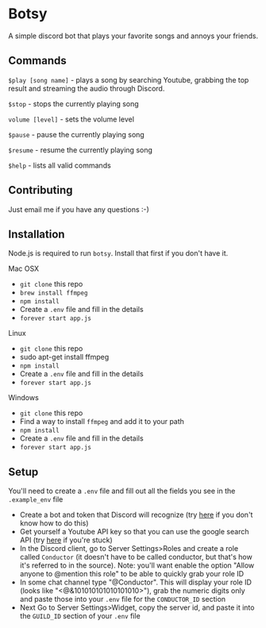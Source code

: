 # Botsy
A simple discord bot that plays your favorite songs and annoys your friends.

## Commands
`$play [song name]` - plays a song by searching Youtube, grabbing the top result and streaming the audio through Discord.

`$stop` - stops the currently playing song

`volume [level]` - sets the volume level

`$pause` - pause the currently playing song

`$resume` - resume the currently playing song

`$help`  - lists all valid commands

## Contributing
Just email me if you have any questions :-)

## Installation
Node.js is required to run `botsy`. Install that first if you don't have it.

Mac OSX
* `git clone` this repo
* `brew install ffmpeg`
* `npm install`
* Create a `.env` file and fill in the details
* `forever start app.js`

Linux
* `git clone` this repo
* sudo apt-get install ffmpeg
* `npm install`
* Create a `.env` file and fill in the details
* `forever start app.js`

Windows
* `git clone` this repo
* Find a way to install `ffmpeg` and add it to your path
* `npm install`
* Create a `.env` file and fill in the details
* `forever start app.js`

## Setup
You'll need to create a `.env` file and fill out all the fields you see in the `.example_env` file
* Create a bot and token that Discord will recognize (try [here](https://github.com/reactiflux/discord-irc/wiki/Creating-a-discord-bot-&-getting-a-token) if you don't know how to do this)
* Get yourself a Youtube API key so that you can use the google search API (try [here](https://developers.google.com/youtube/v3/getting-started) if you're stuck)
* In the Discord client, go to Server Settings>Roles and create a role called `Conductor` (it doesn't have to be called conductor, but that's how it's referred to in the source). Note: you'll want enable the option "Allow anyone to @mention this role" to be able to quickly grab your role ID
* In some chat channel type "\@Conductor". This will display your role ID (looks like "<@&101010101010101010>"), grab the numeric digits only and paste those into your `.env` file for the `CONDUCTOR_ID` section
* Next Go to Server Settings>Widget, copy the server id, and paste it into the `GUILD_ID` section of your `.env` file


